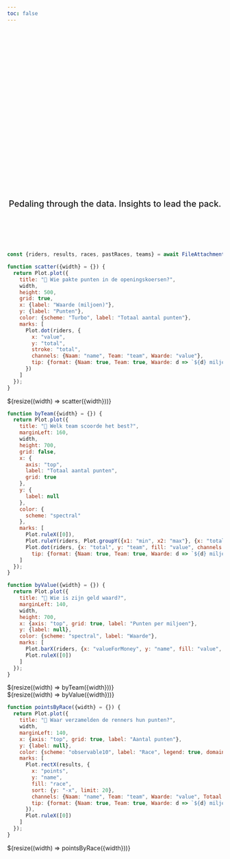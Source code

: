 ```yaml
---
toc: false
---
```


<style>

.hero {
  display: flex;
  flex-direction: column;
  align-items: center;
  font-family: var(--sans-serif);
  margin: 2rem 0 6rem;
  text-wrap: balance;
  text-align: center;
}

.hero h1 {
  margin: 2rem 0;
  max-width: none;
  font-size: 14vw;
  font-weight: 900;
  line-height: 1.15;
  background: linear-gradient(30deg, var(--theme-foreground-focus), currentColor);
  -webkit-background-clip: text;
  -webkit-text-fill-color: transparent;
  background-clip: text;
}

.hero h2 {
  margin: 0;
  max-width: 34em;
  font-size: 20px;
  font-style: initial;
  font-weight: 500;
  line-height: 1.5;
  color: var(--theme-foreground-muted);
}

@media (min-width: 640px) {
  .hero h1 {
    font-size: 90px;
  }
}

</style>

<div class="hero">
  <h1>Wieler<wbr>manager-manager</h1>
  <h2>Pedaling through the data. Insights to lead the pack.</h2>
</div>

```js
const {riders, results, races, pastRaces, teams} = await FileAttachment("data/data.json?version=4").json();
```

```js
function scatter({width} = {}) {
  return Plot.plot({
    title: "🚴 Wie pakte punten in de openingskoersen?",
    width,
    height: 500,
    grid: true,
    x: {label: "Waarde (miljoen)"},
    y: {label: "Punten"},
    color: {scheme: "Turbo", label: "Totaal aantal punten"},
    marks: [
      Plot.dot(riders, {
        x: "value",
        y: "total",
        stroke: "total",
        channels: {Naam: "name", Team: "team", Waarde: "value"},
        tip: {format: {Naam: true, Team: true, Waarde: d => `${d} miljoen`, stroke: true, x: false, y: false}}
      })
    ]
  });
}
```
<div class="card">
  ${resize((width) => scatter({width}))}
</div>

```js
function byTeam({width} = {}) {
  return Plot.plot({
    title: "🚴 Welk team scoorde het best?",
    marginLeft: 160,
    width,
    height: 700,
    grid: false,
    x: {
      axis: "top",
      label: "Totaal aantal punten",
      grid: true
    },
    y: {
      label: null
    },
    color: {
      scheme: "spectral"
    },
    marks: [
      Plot.ruleX([0]),
      Plot.ruleY(riders, Plot.groupY({x1: "min", x2: "max"}, {x: "total", y: "team", sort: {y: "-x2"}})),
      Plot.dot(riders, {x: "total", y: "team", fill: "value", channels: {Naam: "name", Team: "team", Waarde: "value"},
        tip: {format: {Naam: true, Team: true, Waarde: d => `${d} miljoen`, fill: false, x: true, y: false}}})
    ]
  });
}
```

```js
function byValue({width} = {}) {
  return Plot.plot({
    title: "🚴 Wie is zijn geld waard?",
    marginLeft: 140,
    width,
    height: 700,
    x: {axis: "top", grid: true, label: "Punten per miljoen"},
    y: {label: null},
    color: {scheme: "spectral", label: "Waarde"},
    marks: [
      Plot.barX(riders, {x: "valueForMoney", y: "name", fill: "value", sort: {y: "-x", limit: 36}, channels: {Naam: "name", Team: "team", Waarde: "value", Totaal: "total"} ,tip: {format: {Naam: true, Team: true, Waarde: d => `${d} miljoen`, fill: true, x: true, Totaal: d => `${d} punten`, y: false}}}),
      Plot.ruleX([0])
    ]
  });
}
```

<div class="grid grid-cols-2">
  <div class="card">
    ${resize((width) => byTeam({width}))}
  </div>
  <div class="card">
    ${resize((width) => byValue({width}))}
  </div>
</div>

```js
function pointsByRace({width} = {}) {
  return Plot.plot({
    title: "🚴 Waar verzamelden de renners hun punten?",
    width,
    marginLeft: 140,
    x: {axis: "top", grid: true, label: "Aantal punten"},
    y: {label: null},
    color: {scheme: "observable10", label: "Race", legend: true, domain: pastRaces.map(r => r.name)},
    marks: [
      Plot.rectX(results, {
        x: "points",
        y: "name",
        fill: "race",
        sort: {y: "-x", limit: 20},
        channels: {Naam: "name", Team: "team", Waarde: "value", Totaal: "total"} ,
        tip: {format: {Naam: true, Team: true, Waarde: d => `${d} miljoen`, Totaal: d => `${d} punten`, fill: true, x: true, y: false}}
      }),
      Plot.ruleX([0])
    ]
  });
}
```
<div class="card">
  ${resize((width) => pointsByRace({width}))}
</div>
